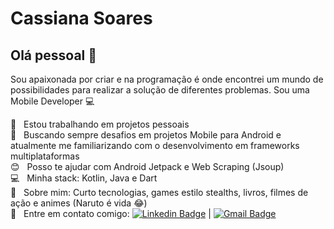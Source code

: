 # Cassiana Soares

## Olá pessoal 👋
Sou apaixonada por criar e na programação é onde encontrei um mundo de possibilidades para realizar a solução de diferentes problemas.
Sou uma Mobile Developer :computer:

 :rocket:  &nbsp; Estou trabalhando em projetos pessoais
 <br/> :purple_heart: &nbsp; Buscando sempre desafios em projetos Mobile para Android e atualmente me familiarizando com o desenvolvimento em frameworks multiplataformas
 <br/> :blush: &nbsp; Posso te ajudar com Android Jetpack e Web Scraping (Jsoup)
 <br/> :computer: &nbsp; Minha stack: Kotlin, Java e Dart
 <br/> 💬  &nbsp; Sobre mim: Curto tecnologias, games estilo stealths, livros, filmes de ação e animes (Naruto é vida :joy:)
 <br/> :email: &nbsp; Entre em contato comigo: [![Linkedin Badge](https://img.shields.io/badge/-CassianaSoares-blue?style=flat-square&logo=Linkedin&logoColor=white&link=https://www.linkedin.com/in/cassiana-s-4962a552/)](https://www.linkedin.com/in/cassiana-s-4962a552/) 
| 
[![Gmail Badge](https://img.shields.io/badge/-cassianassilva@hotmail.com-c14438?style=flat-square&logo=microsoft-outlook&logoColor=white&link=cassianassilva@hotmail.com)](cassianassilva@hotmail.com)

